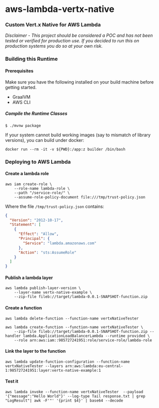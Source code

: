 # aws-lambda-vertx-native

### Custom Vert.x Native for AWS Lambda

*Disclaimer - This project should be considered a POC and has not been tested or verified for production use.
If you decided to run this on production systems you do so at your own risk.*

### Building this Runtime


#### Prerequisites

Make sure you have the following installed on your build machine before getting started.

* GraalVM
* AWS CLI

##### Compile the Runtime Classes

```
$ ./mvnw package
```

If your system cannot build working images (say to mismatch of library versions), you can build under docker:

```
docker run --rm -it -v ${PWD}:/app:z builder /bin/bash
```

### Deploying to AWS Lambda

#### Create a lambda role

```
aws iam create-role \
    --role-name lambda-role \
    --path "/service-role/" \
    --assume-role-policy-document file:///tmp/trust-policy.json
```

Where the file `/tmp/trust-policy.json` contains:

```json
{
  "Version": "2012-10-17",
  "Statement": [
    {
      "Effect": "Allow",
      "Principal": {
        "Service": "lambda.amazonaws.com"
      },
      "Action": "sts:AssumeRole"
    }
  ]
}
```

#### Publish a lambda layer

```
aws lambda publish-layer-version \
    --layer-name vertx-native-example \
    --zip-file fileb://target/lambda-0.0.1-SNAPSHOT-function.zip
```

#### Create a function

```
aws lambda delete-function --function-name vertxNativeTester

aws lambda create-function --function-name vertxNativeTester \
    --zip-file fileb://target/lambda-0.0.1-SNAPSHOT-function.zip --handler lambda.ApplicationLoadBalancerLambda --runtime provided \
    --role arn:aws:iam::985727241951:role/service-role/lambda-role
```

#### Link the layer to the function

```
aws lambda update-function-configuration --function-name vertxNativeTester --layers arn:aws:lambda:eu-central-1:985727241951:layer:vertx-native-example:1
```

#### Test it

```
aws lambda invoke --function-name vertxNativeTester  --payload '{"message":"Hello World"}' --log-type Tail response.txt | grep "LogResult"| awk -F'"' '{print $4}' | base64 --decode
```
